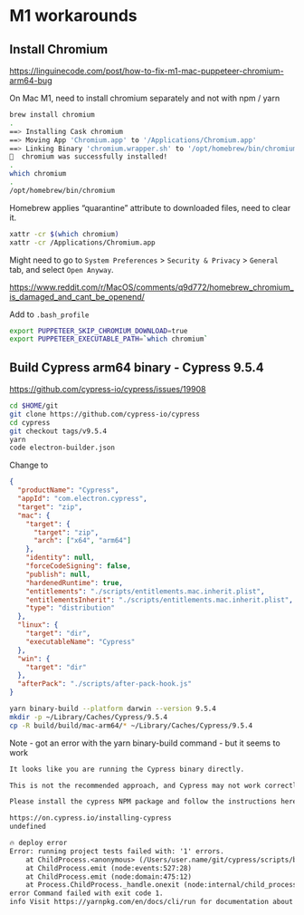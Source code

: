 # M1 workarounds

## Install Chromium

https://linguinecode.com/post/how-to-fix-m1-mac-puppeteer-chromium-arm64-bug

On Mac M1, need to install chromium separately and not with npm / yarn

```sh
brew install chromium
.
==> Installing Cask chromium
==> Moving App 'Chromium.app' to '/Applications/Chromium.app'
==> Linking Binary 'chromium.wrapper.sh' to '/opt/homebrew/bin/chromium'
🍺  chromium was successfully installed!
.
which chromium
.
/opt/homebrew/bin/chromium
```

Homebrew applies “quarantine” attribute to downloaded files, need to clear it.

```sh
xattr -cr $(which chromium)
xattr -cr /Applications/Chromium.app
```

Might need to go to `System Preferences` > `Security & Privacy` > `General` tab, and select `Open Anyway`.

https://www.reddit.com/r/MacOS/comments/q9d772/homebrew_chromium_is_damaged_and_cant_be_openend/

Add to `.bash_profile`

```sh
export PUPPETEER_SKIP_CHROMIUM_DOWNLOAD=true
export PUPPETEER_EXECUTABLE_PATH=`which chromium`
```

## Build Cypress arm64 binary - Cypress 9.5.4

https://github.com/cypress-io/cypress/issues/19908

```sh
cd $HOME/git
git clone https://github.com/cypress-io/cypress
cd cypress
git checkout tags/v9.5.4
yarn
code electron-builder.json
```

Change to

```json
{
  "productName": "Cypress",
  "appId": "com.electron.cypress",
  "target": "zip",
  "mac": {
    "target": {
      "target": "zip",
      "arch": ["x64", "arm64"]
    },
    "identity": null,
    "forceCodeSigning": false,
    "publish": null,
    "hardenedRuntime": true,
    "entitlements": "./scripts/entitlements.mac.inherit.plist",
    "entitlementsInherit": "./scripts/entitlements.mac.inherit.plist",
    "type": "distribution"
  },
  "linux": {
    "target": "dir",
    "executableName": "Cypress"
  },
  "win": {
    "target": "dir"
  },
  "afterPack": "./scripts/after-pack-hook.js"
}
```

```sh
yarn binary-build --platform darwin --version 9.5.4
mkdir -p ~/Library/Caches/Cypress/9.5.4
cp -R build/build/mac-arm64/* ~/Library/Caches/Cypress/9.5.4
```

Note - got an error with the yarn binary-build command - but it seems to work

```txt
It looks like you are running the Cypress binary directly.

This is not the recommended approach, and Cypress may not work correctly.

Please install the cypress NPM package and follow the instructions here:

https://on.cypress.io/installing-cypress
undefined

🔥 deploy error
Error: running project tests failed with: '1' errors.
    at ChildProcess.<anonymous> (/Users/user.name/git/cypress/scripts/binary/smoke.js:106:21)
    at ChildProcess.emit (node:events:527:28)
    at ChildProcess.emit (node:domain:475:12)
    at Process.ChildProcess._handle.onexit (node:internal/child_process:291:12)
error Command failed with exit code 1.
info Visit https://yarnpkg.com/en/docs/cli/run for documentation about this command.
```
